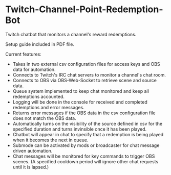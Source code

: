 # Twitch-Channel-Point-Redemption-Bot
Twitch chatbot that monitors a channel's reward redemptions.

Setup guide included in PDF file.

Current features:
  - Takes in two external csv configuration files for access keys and OBS data for automation.
  - Connects to Twitch's IRC chat servers to monitor a channel's chat room.
  - Connects to OBS via OBS-Web-Socket to retrieve scene and source data.
  - Queue system implemented to keep chat monitored and keep all redemptions accounted.
  - Logging will be done in the console for received and completed redemptions and error messages.
  - Returns error messages if the OBS data in the csv configuration file does not match the OBS data.
  - Automatically turns on the visibility of the source defined in csv for the specified duration and turns invinsible once it has been played.
  - Chatbot will appear in chat to specify that a redemption is being played when it becomes the next in queue.
  - Submode can be activated by mods or broadcaster for chat message driven automation.
  - Chat messages will be monitored for key commands to trigger OBS scenes. (A specified cooldown period will ignore other chat requests until it is lapsed.)
